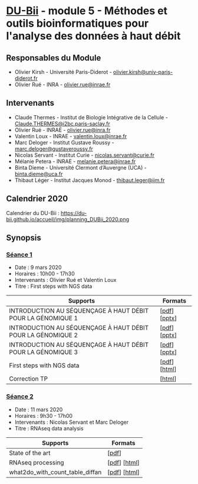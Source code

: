# [DU-Bii](https://du-bii.github.io/accueil) - module 5 - Méthodes et outils bioinformatiques pour l'analyse des données à haut débit

## Responsables du Module
* Olivier Kirsh - Université Paris-Diderot - olivier.kirsh@univ-paris-diderot.fr
* Olivier Rué - INRA - olivier.rue@inrae.fr

## Intervenants
* Claude Thermes - Institut de Biologie Intégrative de la Cellule - Claude.THERMES@i2bc.paris-saclay.fr
* Olivier Rué - INRAE - olivier.rue@inra.fr
* Valentin Loux - INRAE - valentin.loux@inrae.fr
* Marc Deloger - Institut Gustave Roussy - marc.deloger@gustaveroussy.fr
* Nicolas Servant - Institut Curie - nicolas.servant@curie.fr
* Mélanie Petera - INRAE - melanie.petera@inrae.fr
* Binta Dieme - Université Clermont d’Auvergne (UCA) - binta.dieme@uca.fr
* Thibaut Léger - Institut Jacques Monod - thibaut.leger@ijm.fr

## Calendrier 2020

Calendrier du DU-Bii : <https://du-bii.github.io/accueil/img/planning_DUBii_2020.png>

## Synopsis

### [Séance 1](https://github.com/DU-Bii/module-5-Methodes-Outils/tree/master/seance1)

- Date : 9 mars 2020
- Horaires : 10h00 - 17h30
- Intervenants : Olivier Rué et Valentin Loux
- Titre : First steps with NGS data


| Supports | Formats |
|--------------------------------------------------|--------|
| INTRODUCTION AU SÉQUENÇAGE À HAUT DÉBIT POUR LA GÉNOMIQUE 1 | [[pdf](seance1/20200309_THERMES_1.pdf)] [[pptx](seance1/20200309_THERMES_1.pptx)]  |
| INTRODUCTION AU SÉQUENÇAGE À HAUT DÉBIT POUR LA GÉNOMIQUE 2 | [[pdf](seance1/20200309_THERMES_2.pdf)] [[pptx](seance1/20200309_THERMES_2.pptx)] |
| INTRODUCTION AU SÉQUENÇAGE À HAUT DÉBIT POUR LA GÉNOMIQUE 3 | [[pdf](seance1/20200309_THERMES_3.pdf)] [[pptx](seance1/20200309_THERMES_3.pptx)] |
| First steps with NGS data | [[pdf](seance1/seance1.pdf)] [[html](seance1/slides.html)] |
| Correction TP | [[html](seance1//document.html)] |

### [Séance 2](https://github.com/DU-Bii/module-5-Methodes-Outils/tree/master/seance2)

- Date : 11 mars 2020
- Horaires : 9h30 - 17h00
- Intervenants : Nicolas Servant et Marc Deloger
- Titre : RNAseq data analysis


| Supports | Formats |
|--------------------------------------------------|--------|
| State of the art | [[pdf](seance2/DUBii_State_of_the_art_of_what_can_be_done_with_RNA-seq_20200311.pdf)]
| RNAseq processing | [[pdf](seance2/processing/RNAseq_processing.pdf)] [[html](seance2/processing/RNAseq_processing.html)]  |
| what2do_with_count_table_diffan | [[pdf](seance2/R/what2do_with_count_table_diffan.pdf)] [[html](seance2/R/what2do_with_count_table_diffan.html)] |
